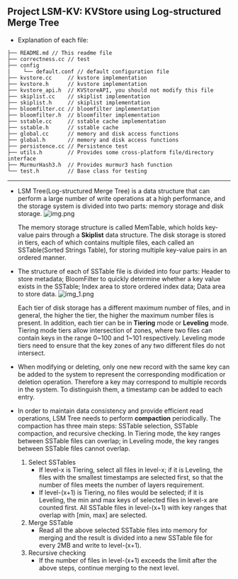 ## Project LSM-KV: KVStore using Log-structured Merge Tree

- Explanation of each file:

```text
├── README.md // This readme file
├── correctness.cc // test
├── config
|    └── default.conf // default configuration file
├── kvstore.cc     // kvstore implementation
├── kvstore.h      // kvstore implementation
├── kvstore_api.h  // KVStoreAPI, you should not modify this file
├── skiplist.cc    // skiplist implementation
├── skiplist.h     // skiplist implementation
├── bloomfilter.cc // bloomfilter implementation
├── bloomfilter.h  // bloomfilter implementation
├── sstable.cc     // sstable cache implementation 
├── sstable.h      // sstable cache
├── global.cc      // memory and disk access functions
├── global.h       // memory and disk access functions
├── persistence.cc // Persistence test
├── utils.h        // Provides some cross-platform file/directory interface
├── MurmurHash3.h  // Provides murmur3 hash function
└── test.h         // Base class for testing
```

---

- LSM Tree(Log-structured Merge Tree) is a data structure that can perform a large number of write operations at a high performance, and the storage system is divided into two parts:
  memory storage and disk storage.
  ![img.png](img.png)
  
  The memory storage structure is called MemTable, which holds key-value pairs through a **Skiplist** data structure.
  The disk storage is stored in tiers, each of which contains multiple files, each called an SSTable(Sorted Strings Table), 
  for storing multiple key-value pairs in an ordered manner.
- The structure of each of SSTable file is divided into four parts: Header to store metadata; BloomFilter to quickly determine 
  whether a key value exists in the SSTable; Index area to store ordered index data; Data area to store data.
  ![img_1.png](img_1.png)
  
  Each tier of disk storage has a different maximum number of files, and in general, the higher the tier, the higher the maximum number files is present.
  In addition, each tier can be in **Tiering** mode or **Leveling** mode. Tiering mode tiers allow intersection of zones, where two files can contain keys
  in the range 0\~100 and 1\~101 respectively. Leveling mode tiers need to ensure that the key zones of any two different files do not intersect.
- When modifying or deleting, only one new record with the same key can be added to the system to represent the corresponding modification or deletion operation. Therefore a key may correspond to multiple records in the system.
  To distinguish them, a timestamp can be added to each entry.
- In order to maintain data consistency and provide efficient read operations, LSM Tree needs to perform **compaction** periodically. The compaction has three main steps: SSTable selection, SSTable compaction, and recursive checking.
  In Tiering mode, the key ranges between SSTable files can overlap; in Leveling mode, the key ranges between SSTable files cannot overlap.
  1. Select SSTables
     - If level-x is Tiering, select all files in level-x; if it is Leveling, the files with the smallest timestamps are selected first, so that the number of files meets the number of layers requirement.
     - If level-(x+1) is Tiering, no files would be selected; if it is Leveling, the min and max keys of selected files in level-x are counted first. All SSTable files in level-(x+1) with key ranges that overlap with [min, max] are selected. 
  2. Merge SSTable
     - Read all the above selected SSTable files into memory for merging and the result is divided into a new SSTable file for every 2MB and write to level-(x+1).
  3. Recursive checking
     - If the number of files in level-(x+1) exceeds the limit after the above steps, continue merging to the next level.
